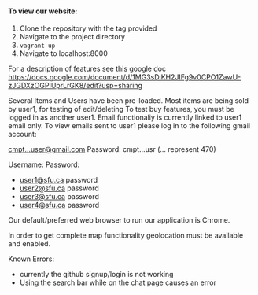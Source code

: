 #### To view our website:

1. Clone the repository with the tag provided
2. Navigate to the project directory
3. `vagrant up`
4. Navigate to localhost:8000

For a description of features see this google doc
https://docs.google.com/document/d/1MG3sDiKH2JIFg9v0CPO1ZawU-zJGDXzOGPIUprLrGK8/edit?usp=sharing

Several Items and Users have been pre-loaded. Most items are being sold by user1, for testing of edit/deleting
To test buy features, you must be logged in as another user1. Email functionaliy is currently linked to user1 email only. To view emails sent to user1 please 
log in to the following gmail account:

cmpt...user@gmail.com 
Password: cmpt...usr
(... represent 470)

Username:				Password:
* user1@sfu.ca		password
* user2@sfu.ca		password
* user3@sfu.ca		password
* user4@sfu.ca		password

Our default/preferred web browser to run our application is Chrome.

In order to get complete map functionality geolocation must be available and enabled.


Known Errors:

- currently the github signup/login is not working
- Using the search bar while on the chat page causes an error
